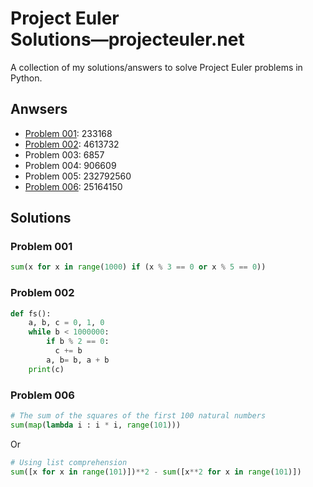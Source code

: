 # Project Euler Solutions―projecteuler.net
A collection of my solutions/answers to solve Project Euler problems in Python.

## Anwsers
* [Problem 001](#Problem-001): 233168
* [Problem 002](#Problem-002): 4613732
* Problem 003: 6857
* Problem 004: 906609
* Problem 005: 232792560
* [Problem 006](#Problem-006): 25164150

## Solutions
### Problem 001
```py
sum(x for x in range(1000) if (x % 3 == 0 or x % 5 == 0))
```
### Problem 002
```py
def fs():
    a, b, c = 0, 1, 0
    while b < 1000000:
        if b % 2 == 0:
          c += b 
        a, b= b, a + b
    print(c)
```
### Problem 006
```py
# The sum of the squares of the first 100 natural numbers
sum(map(lambda i : i * i, range(101)))
```
Or
```py
# Using list comprehension
sum([x for x in range(101)])**2 - sum([x**2 for x in range(101)])
```
